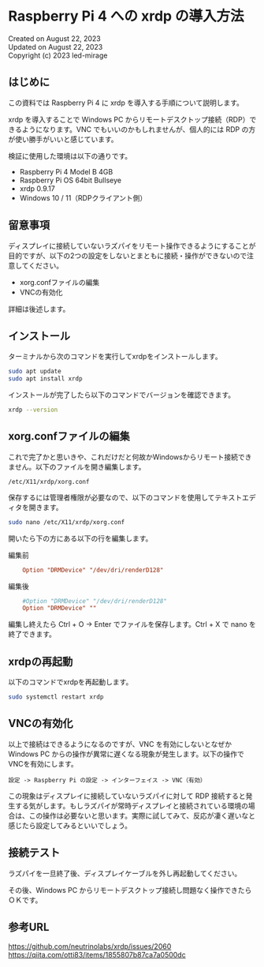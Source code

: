 # Raspberry Pi 4 への xrdp の導入方法

Created on August 22, 2023  
Updated on August 22, 2023    
Copyright (c) 2023 led-mirage

## はじめに

この資料では Raspberry Pi 4 に xrdp を導入する手順について説明します。

xrdp を導入することで Windows PC からリモートデスクトップ接続（RDP）できるようになります。VNC でもいいのかもしれませんが、個人的には RDP の方が使い勝手がいいと感じています。

検証に使用した環境は以下の通りです。

- Raspberry Pi 4 Model B 4GB
- Raspberry Pi OS 64bit Bullseye
- xrdp 0.9.17
- Windows 10 / 11（RDPクライアント側）

## 留意事項

ディスプレイに接続していないラズパイをリモート操作できるようにすることが目的ですが、以下の2つの設定をしないとまともに接続・操作ができないので注意してください。

- xorg.confファイルの編集
- VNCの有効化

詳細は後述します。

## インストール

ターミナルから次のコマンドを実行してxrdpをインストールします。

```bash
sudo apt update
sudo apt install xrdp
```

インストールが完了したら以下のコマンドでバージョンを確認できます。


```bash
xrdp --version
```

## xorg.confファイルの編集

これで完了かと思いきや、これだけだと何故かWindowsからリモート接続できません。以下のファイルを開き編集します。

```
/etc/X11/xrdp/xorg.conf
```

保存するには管理者権限が必要なので、以下のコマンドを使用してテキストエディタを開きます。

```bash
sudo nano /etc/X11/xrdp/xorg.conf
```

開いたら下の方にある以下の行を編集します。

編集前
```conf
    Option "DRMDevice" "/dev/dri/renderD128"
```

編集後
```conf
    #Option "DRMDevice" "/dev/dri/renderD128"
    Option "DRMDevice" ""
```

編集し終えたら Ctrl + O -> Enter でファイルを保存します。Ctrl + X で nano を終了できます。

## xrdpの再起動

以下のコマンドでxrdpを再起動します。

```bash
sudo systemctl restart xrdp
```

## VNCの有効化

以上で接続はできるようになるのですが、VNC を有効にしないとなぜか Windows PC からの操作が異常に遅くなる現象が発生します。以下の操作でVNCを有効にします。

```
設定 -> Raspberry Pi の設定 -> インターフェイス -> VNC（有効）
```

この現象はディスプレイに接続していないラズパイに対して RDP 接続すると発生する気がします。もしラズパイが常時ディスプレイと接続されている環境の場合は、この操作は必要ないと思います。実際に試してみて、反応が凄く遅いなと感じたら設定してみるといいでしょう。

## 接続テスト

ラズパイを一旦終了後、ディスプレイケーブルを外し再起動してください。

その後、Windows PC からリモートデスクトップ接続し問題なく操作できたらＯＫです。

## 参考URL

https://github.com/neutrinolabs/xrdp/issues/2060  
https://qiita.com/otti83/items/1855807b87ca7a0500dc
